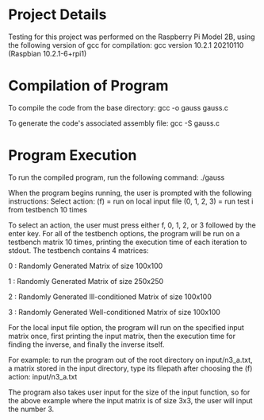 # Project Details

Testing for this project was performed on the Raspberry Pi Model 2B, using the following version of gcc for compilation:
gcc version 10.2.1 20210110 (Raspbian 10.2.1-6+rpi1)

# Compilation of Program

To compile the code from the base directory:
gcc -o gauss gauss.c

To generate the code's associated assembly file:
gcc -S gauss.c

# Program Execution

To run the compiled program, run the following command:
./gauss

When the program begins running, the user is prompted with the following instructions:
Select action:
(f) = run on local input file
(0, 1, 2, 3) = run test i from testbench 10 times

To select an action, the user must press either f, 0, 1, 2, or 3 followed by the enter key.
For all of the testbench options, the program will be run on a testbench matrix 10 times, 
printing the execution time of each iteration to stdout. The testbench contains 4 matrices:

0	:	Randomly Generated Matrix of size 100x100

1	:	Randomly Generated Matrix of size 250x250

2	:	Randomly Generated Ill-conditioned Matrix of size 100x100

3	:	Randomly Generated Well-conditioned Matrix of size 100x100

For the local input file option, the program will run on the specified input matrix once, first printing
the input matrix, then the execution time for finding the inverse, and finally the inverse itself.


For example: to run the program out of the root directory on input/n3_a.txt, a matrix stored in the input directory,
type its filepath after choosing the (f) action:
input/n3_a.txt


The program also takes user input for the size of the input function, so for the above example where the
input matrix is of size 3x3, the user will input the number 3.
